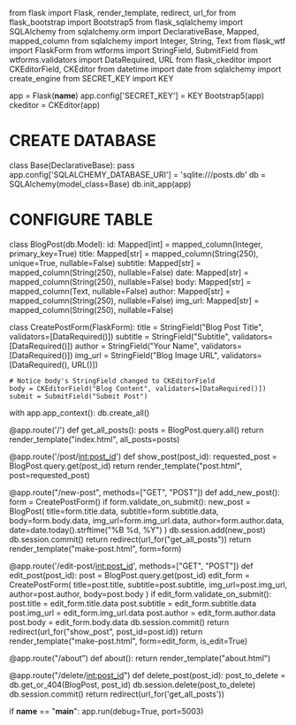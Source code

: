 from flask import Flask, render_template, redirect, url_for
from flask_bootstrap import Bootstrap5
from flask_sqlalchemy import SQLAlchemy
from sqlalchemy.orm import DeclarativeBase, Mapped, mapped_column
from sqlalchemy import Integer, String, Text
from flask_wtf import FlaskForm
from wtforms import StringField, SubmitField
from wtforms.validators import DataRequired, URL
from flask_ckeditor import CKEditorField, CKEditor
from datetime import date
from sqlalchemy import create_engine
from SECRET_KEY import KEY 


app = Flask(__name__)
app.config['SECRET_KEY'] = KEY
Bootstrap5(app)
ckeditor = CKEditor(app)


# CREATE DATABASE
class Base(DeclarativeBase):
    pass
app.config['SQLALCHEMY_DATABASE_URI'] = 'sqlite:///posts.db'
db = SQLAlchemy(model_class=Base)
db.init_app(app)


# CONFIGURE TABLE
class BlogPost(db.Model):
    id: Mapped[int] = mapped_column(Integer, primary_key=True)
    title: Mapped[str] = mapped_column(String(250), unique=True, nullable=False)
    subtitle: Mapped[str] = mapped_column(String(250), nullable=False)
    date: Mapped[str] = mapped_column(String(250), nullable=False)
    body: Mapped[str] = mapped_column(Text, nullable=False)
    author: Mapped[str] = mapped_column(String(250), nullable=False)
    img_url: Mapped[str] = mapped_column(String(250), nullable=False)


class CreatePostForm(FlaskForm):
    title = StringField("Blog Post Title", validators=[DataRequired()])
    subtitle = StringField("Subtitle", validators=[DataRequired()])
    author = StringField("Your Name", validators=[DataRequired()])
    img_url = StringField("Blog Image URL", validators=[DataRequired(), URL()])

    # Notice body's StringField changed to CKEditorField
    body = CKEditorField("Blog Content", validators=[DataRequired()])
    submit = SubmitField("Submit Post")


with app.app_context():
    db.create_all()


@app.route('/')
def get_all_posts():
    posts = BlogPost.query.all()
    return render_template("index.html", all_posts=posts)

@app.route('/post/<int:post_id>')
def show_post(post_id):
    requested_post = BlogPost.query.get(post_id)
    return render_template("post.html", post=requested_post)

@app.route("/new-post", methods=["GET", "POST"])
def add_new_post():
    form = CreatePostForm()
    if form.validate_on_submit():
        new_post = BlogPost(
            title=form.title.data,
            subtitle=form.subtitle.data,
            body=form.body.data,
            img_url=form.img_url.data,
            author=form.author.data,
            date=date.today().strftime("%B %d, %Y")
        )
        db.session.add(new_post)
        db.session.commit()
        return redirect(url_for("get_all_posts"))
    return render_template("make-post.html", form=form)


@app.route('/edit-post/<int:post_id>', methods=["GET", "POST"])
def edit_post(post_id):
    post = BlogPost.query.get(post_id)
    edit_form = CreatePostForm(
        title=post.title,
        subtitle=post.subtitle,
        img_url=post.img_url,
        author=post.author,
        body=post.body
    )
    if edit_form.validate_on_submit():
        post.title = edit_form.title.data
        post.subtitle = edit_form.subtitle.data
        post.img_url = edit_form.img_url.data
        post.author = edit_form.author.data
        post.body = edit_form.body.data
        db.session.commit()
        return redirect(url_for("show_post", post_id=post.id))
    return render_template("make-post.html", form=edit_form, is_edit=True)


@app.route("/about")
def about():
    return render_template("about.html")

@app.route("/delete/<int:post_id>")
def delete_post(post_id):
    post_to_delete = db.get_or_404(BlogPost, post_id)
    db.session.delete(post_to_delete)
    db.session.commit()
    return redirect(url_for('get_all_posts'))

if __name__ == "__main__":
    app.run(debug=True, port=5003)
